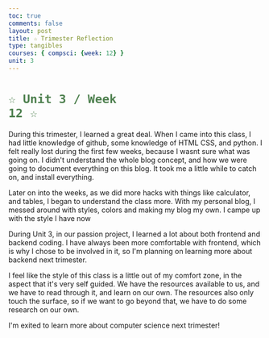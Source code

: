 ```yaml
---
toc: true
comments: false
layout: post
title: ☆ Trimester Reflection
type: tangibles
courses: { compsci: {week: 12} }
unit: 3
---
```


# <code style="color: #4e804f">☆ Unit 3 / Week 12 ☆</code>

During this trimester, I learned a great deal. When I came into this class, I had little knowledge of github, some knowledge of HTML CSS, and python. I felt really lost during the first few weeks, because I wasnt sure what was going on. I didn't understand the whole blog concept, and how we were going to document everything on this blog. It took me a little while to catch on, and install everything. 

Later on into the weeks, as we did more hacks with things like calculator, and tables, I began to understand the class more. With my personal blog, I messed around with styles, colors and making my blog my own. I campe up with the style I have now

During Unit 3, in our passion project, I learned a lot about both frontend and backend coding. I have always been more comfortable with frontend, which is why I chose to be involved in it, so I'm planning on learning more about backend next trimester. 

I feel like the style of this class is a little out of my comfort zone, in the aspect that it's very self guided. We have the resources available to us, and we have to read through it, and learn on our own. The resources also only touch the surface, so if we want to go beyond that, we have to do some research on our own. 

I'm exited to learn more about computer science next trimester!